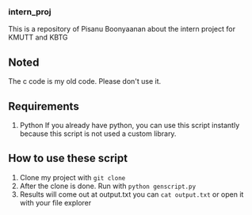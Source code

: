 ### intern_proj

This is a repository of Pisanu Boonyaanan about the intern project for KMUTT and KBTG

## Noted
The c code is my old code. Please don't use it.

## Requirements
1. Python
If you already have python, you can use this script instantly because this script is not used a custom library.

## How to use these script
1. Clone my project with `git clone`
2. After the clone is done. Run with `python genscript.py`
3. Results will come out at output.txt you can `cat output.txt` or open it with your file explorer
